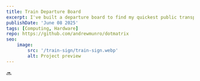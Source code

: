 ```yaml
---
title: Train Departure Board
excerpt: I've built a departure board to find my quickest public transport to the city.
publishDate: 'June 08 2025'
tags: [Computing, Hardware]
repo: https://github.com/andrewmunro/dotmatrix
seo:
    image:
        src: '/train-sign/train-sign.webp'
        alt: Project preview
---
```


🔜